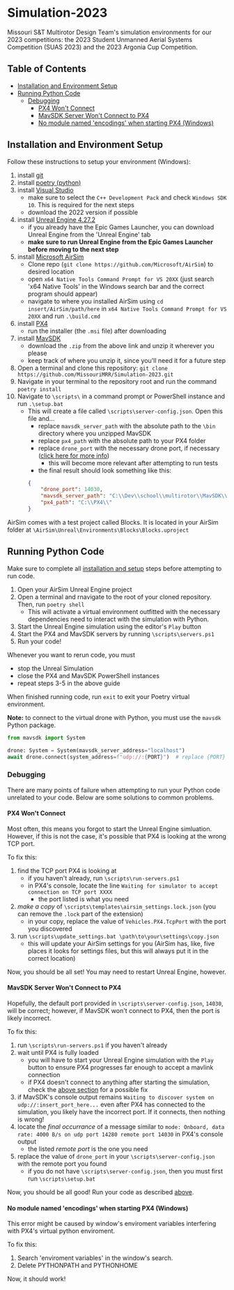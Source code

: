 # Simulation-2023
Missouri S&amp;T Multirotor Design Team's simulation environments for our 2023 competitions: the 2023 Student Unmanned Aerial Systems Competition (SUAS 2023) and the 2023 Argonia Cup Competition.

## Table of Contents
- [Installation and Environment Setup](#installation-and-environment-setup)
- [Running Python Code](#running-python-code)
    - [Debugging](#debugging)
        - [PX4 Won't Connect](#px4-wont-connect)
        - [MavSDK Server Won't Connect to PX4](#mavsdk-server-wont-connect-to-px4)
        - [No module named 'encodings' when starting PX4 (Windows)](#No-module-named-'encodings'-when-starting-PX4-(Windows))

## Installation and Environment Setup

Follow these instructions to setup your environment (Windows):

1. install [git](https://git-scm.com)
2. install [poetry (python)](https://python-poetry.org)
3. install [Visual Studio](https://visualstudio.microsoft.com)
    - make sure to select the `C++ Development Pack` and check `Windows SDK 10`. This is required for the next steps
    - download the 2022 version if possible
4. install [Unreal Engine 4.27.2](https://www.unrealengine.com/en-US/?utm_source=GoogleSearch&utm_medium=Performance&utm_campaign=%7Bcampaigname%7D&utm_id=17086214833&sub_campaign=&utm_content=&utm_term=unreal%20engine)
    - if you already have the Epic Games Launcher, you can download Unreal Engine from the 'Unreal Engine' tab
    - **make sure to run Unreal Engine from the Epic Games Launcher before moving to the next step**
5. install [Microsoft AirSim](https://github.com/Microsoft/AirSim)
    - Clone repo (`git clone https://github.com/Microsoft/AirSim`) to desired location
    - open `x64 Native Tools Command Prompt for VS 20XX` (just search 'x64 Native Tools' in the Windows search bar and the correct program should appear)
    - navigate to where you installed AirSim using `cd insert/AirSim/path/here` in `x64 Native Tools Command Prompt for VS 20XX` and run `.\build.cmd`
6. install [PX4](https://github.com/PX4/PX4-windows-toolchain/releases/download/v0.9/PX4.Windows.Cygwin.Toolchain.0.9.msi)
    - run the installer (the `.msi` file) after downloading
7. install [MavSDK](https://github.com/mavlink/MAVSDK/releases/download/v1.4.16/mavsdk-windows-x64-release.zip)
    - download the `.zip` from the above link and unzip it wherever you please
    - keep track of where you unzip it, since you'll need it for a future step
8. Open a terminal and clone this repository: `git clone https://github.com/MissouriMRR/Simulation-2023.git`
9. Navigate in your terminal to the repository root and run the command `poetry install`
10. Navigate to `\scripts\` in a command prompt or PowerShell instance and run `.\setup.bat`
    - This will create a file called `\scripts\server-config.json`. Open this file and...
        - replace `mavsdk_server_path` with the absolute path to the `\bin` directory where you unzipped MavSDK
        - replace `px4_path` with the absolute path to your PX4 folder
        - replace `drone_port` with the necessary drone port, if necessary ([click here for more info](#debugging))
            - this will become more relevant after attempting to run tests
        - the final result should look something like this:
        ```json
        {
            "drone_port": 14030,
            "mavsdk_server_path": "C:\\Dev\\school\\multirotor\\MavSDK\\bin",
            "px4_path": "C:\\PX4\\"
        }
        ```

AirSim comes with a test project called Blocks. It is located in your AirSim folder at `\AirSim\Unreal\Environments\Blocks\Blocks.uproject`

## Running Python Code

Make sure to complete all [installation and setup](#installation-and-environment-setup) steps before attempting to run code.

1. Open your AirSim Unreal Engine project
2. Open a terminal and rnavigate to the root of your cloned repository. Then, run `poetry shell`
    - This will activate a virtual environment outfitted with the necessary dependencies need to interact with the simulation with Python.
3. Start the Unreal Engine simulation using the editor's `Play` button
4. Start the PX4 and MavSDK servers by running `\scripts\servers.ps1`
5. Run your code!

Whenever you want to rerun code, you must
- stop the Unreal Simulation
- close the PX4 and MavSDK PowerShell instances
- repeat steps 3-5 in the above guide

When finished running code, run `exit` to exit your Poetry virtual environment.

**Note:** to connect to the virtual drone with Python, you must use the `mavsdk` Python package.

```python
from mavsdk import System

drone: System = System(mavsdk_server_address="localhost")
await drone.connect(system_address=f"udp://:{PORT}")  # replace {PORT} with the drone_port in \scripts\server-config.json
```

### Debugging

There are many points of failure when attempting to run your Python code unrelated to your code. Below are some solutions to common problems.

#### PX4 Won't Connect

Most often, this means you forgot to start the Unreal Engine simluation. However, if this is not the case, it's possible that PX4 is looking at the wrong TCP port.

To fix this:
1. find the TCP port PX4 is looking at
    - if you haven't already, run `\scripts\run-servers.ps1`
    - in PX4's console, locate the line `Waiting for simulator to accept connection on TCP port XXXX`
        - the port listed is what you need
2. *make a copy* of `\scripts\templates\airsim_settings.lock.json` (you can remove the `.lock` part of the extension)
    - in your copy, replace the value of `Vehicles.PX4.TcpPort` with the port you discovered
3. run `\scripts\update_settings.bat \path\to\your\settings\copy.json`
    - this will update your AirSim settings for you (AirSim has, like, five places it looks for settings files, but this will always put it in the correct location)

Now, you should be all set! You may need to restart Unreal Engine, however.

#### MavSDK Server Won't Connect to PX4

Hopefully, the default port provided in `\scripts\server-config.json`, `14030`, will be correct; however, if MavSDK won't connect to PX4, then the port is likely incorrect.

To fix this:
1. run `\scripts\run-servers.ps1` if you haven't already
2. wait until PX4 is fully loaded
    - you will have to start your Unreal Engine simulation with the `Play` button to ensure PX4 progresses far enough to accept a mavlink connection
    - if PX4 doesn't connect to anything after starting the simulation, check the [above section](#px4-wont-connect) for a possible fix
3. if MavSDK's console output remains `Waiting to discover system on udp://:insert_port_here...` even after PX4 has connected to the simulation, you likely have the incorrect port. If it connects, then nothing is wrong!
4. locate the *final occurrance* of a message similar to `mode: Onboard, data rate: 4000 B/s on udp port 14280 remote port 14030` in PX4's console output
    - the listed *remote port* is the one you need
5. replace the value of `drone_port` in your `\scripts\server-config.json` with the remote port you found
    - if you do not have `\scripts\server-config.json`, then you must first run `\scripts\setup.bat`

Now, you should be all good! Run your code as described [above](#running-python-code).

#### No module named 'encodings' when starting PX4 (Windows)

This error might be caused by window's enviroment variables interfering with PX4's virtual python enviroment. 

To fix this:
1. Search 'enviroment variables' in the window's search.
2. Delete PYTHONPATH and PYTHONHOME

Now, it should work! 





